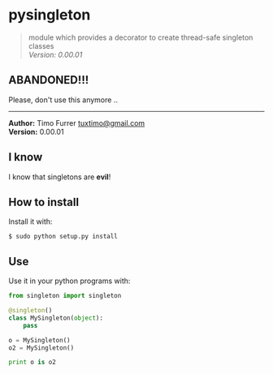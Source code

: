 # pysingleton
> module which provides a decorator to create thread-safe singleton classes <br />
> *Version: 0.00.01*

## ABANDONED!!!

Please, don't use this anymore ..

***

**Author:** Timo Furrer <tuxtimo@gmail.com><br />
**Version:** 0.00.01 <br />

## I know

I know that singletons are **evil**!

## How to install

Install it with:

    $ sudo python setup.py install

## Use

Use it in your python programs with:

```python
from singleton import singleton

@singleton()
class MySingleton(object):
    pass

o = MySingleton()
o2 = MySingleton()

print o is o2
```
